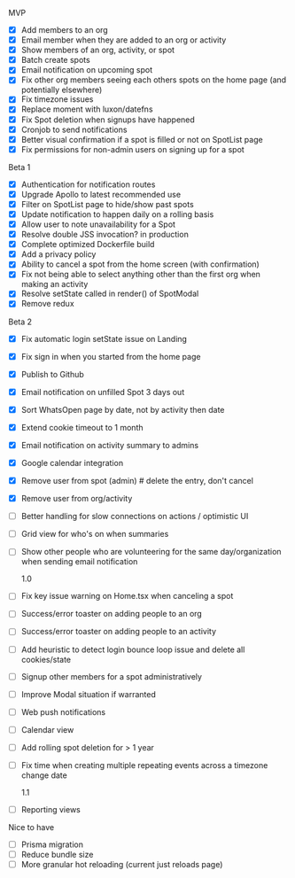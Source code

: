 MVP

- [x] Add members to an org
- [x] Email member when they are added to an org or activity
- [x] Show members of an org, activity, or spot
- [x] Batch create spots
- [x] Email notification on upcoming spot
- [x] Fix other org members seeing each others spots on the home page (and potentially elsewhere)
- [x] Fix timezone issues
- [x] Replace moment with luxon/datefns
- [x] Fix Spot deletion when signups have happened
- [x] Cronjob to send notifications
- [x] Better visual confirmation if a spot is filled or not on SpotList page
- [x] Fix permissions for non-admin users on signing up for a spot

Beta 1

- [x] Authentication for notification routes
- [x] Upgrade Apollo to latest recommended use
- [x] Filter on SpotList page to hide/show past spots
- [x] Update notification to happen daily on a rolling basis
- [x] Allow user to note unavailability for a Spot
- [x] Resolve double JSS invocation? in production
- [x] Complete optimized Dockerfile build
- [x] Add a privacy policy
- [x] Ability to cancel a spot from the home screen (with confirmation)
- [x] Fix not being able to select anything other than the first org when making an activity
- [x] Resolve setState called in render() of SpotModal
- [x] Remove redux

Beta 2

- [x] Fix automatic login setState issue on Landing
- [x] Fix sign in when you started from the home page
- [x] Publish to Github
- [x] Email notification on unfilled Spot 3 days out
- [x] Sort WhatsOpen page by date, not by activity then date
- [x] Extend cookie timeout to 1 month
- [x] Email notification on activity summary to admins
- [x] Google calendar integration
- [x] Remove user from spot (admin) # delete the entry, don't cancel
- [x] Remove user from org/activity
- [ ] Better handling for slow connections on actions / optimistic UI
- [ ] Grid view for who's on when summaries
- [ ] Show other people who are volunteering for the same day/organization when sending email notification

  1.0

- [ ] Fix key issue warning on Home.tsx when canceling a spot
- [ ] Success/error toaster on adding people to an org
- [ ] Success/error toaster on adding people to an activity
- [ ] Add heuristic to detect login bounce loop issue and delete all cookies/state
- [ ] Signup other members for a spot administratively
- [ ] Improve Modal situation if warranted
- [ ] Web push notifications
- [ ] Calendar view
- [ ] Add rolling spot deletion for > 1 year
- [ ] Fix time when creating multiple repeating events across a timezone change date

  1.1

- [ ] Reporting views

Nice to have

- [ ] Prisma migration
- [ ] Reduce bundle size
- [ ] More granular hot reloading (current just reloads page)
